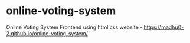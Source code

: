 # online-voting-system
Online Voting System Frontend using html css
website - https://madhu0-2.github.io/online-voting-system/

